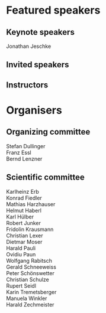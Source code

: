 # Featured speakers

## Keynote speakers

Jonathan Jeschke 

## Invited speakers


## Instructors


# Organisers


## Organizing committee

Stefan Dullinger  
Franz Essl  
Bernd Lenzner  


## Scientific committee


Karlheinz Erb  
Konrad Fiedler  
Mathias Harzhauser  
Helmut Haberl  
Karl Hülber  
Robert Junker  
Fridolin Krausmann  
Christian Lexer  
Dietmar Moser  
Harald Pauli  
Ovidiu Paun  
Wolfgang Rabitsch  
Gerald Schneeweiss  
Peter Schönswetter  
Christian Schulze  
Rupert Seidl  
Karin Tremetsberger  
Manuela Winkler  
Harald Zechmeister  
